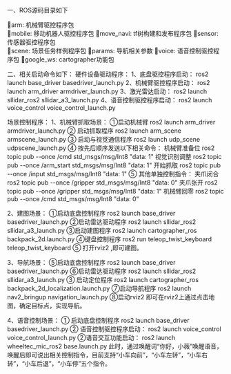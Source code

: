 一、ROS源码目录如下

arm:						机械臂驱控程序包	
mobile:					移动机器人驱控程序包
move_navi:					tf树构建和发布程序包
sensor:					传感器驱控程序包	
scene:						场景任务样例程序包
params:					导航相关参数
voice:						语音控制驱控程序包
google_ws:               cartographer功能包


二、相关启动命令如下：
硬件设备驱动程序：
1、底盘驱控程序启动：
ros2 launch base_driver basedriver_launch.py
2、机械臂驱控程序启动：
ros2 launch arm_driver armdriver_launch.py
3、激光雷达启动：
ros2 launch  sllidar_ros2 sllidar_a3_launch.py
4、语音控制驱控程序启动：
ros2 launch  voice_control voice_control_launch.py

场景控制程序：
1、机械臂抓取场景：
①启动机械臂
ros2 launch arm_driver armdriver_launch.py
② 启动抓取程序
ros2 launch arm_scene armscene_launch.py
③ 启动与视觉通信程序
ros2 launch  udp_scene udpscene_launch.py
④ 按先后顺序发送以下相关命令：
机械臂准备位
ros2 topic pub --once /cmd std_msgs/msg/Int8 "data: 1"
视觉识别调整
ros2 topic pub --once /arm_start std_msgs/msg/Int8 "data: 1"
开始抓取
ros2 topic pub --once /input std_msgs/msg/Int8 "data: 1"
⑤ 其他单独控制指令：
夹爪闭合
ros2 topic pub --once /gripper std_msgs/msg/Int8 "data: 0"
夹爪张开
ros2 topic pub --once /gripper std_msgs/msg/Int8 "data: 1"
机械臂回零
ros2 topic pub --once /cmd std_msgs/msg/Int8 "data: 0"

2、建图场景：
①启动底盘控制程序
ros2 launch base_driver basedriver_launch.py
②启动雷达驱动程序
ros2 launch  sllidar_ros2 sllidar_a3_launch.py
③启动建图程序
ros2 launch  cartographer_ros backpack_2d.launch.py
④键盘控制程序
ros2 run teleop_twist_keyboard teleop_twist_keyboard
⑤ 打开rviz2 ,即可建图。


3、导航场景：
⑤启动底盘控制程序
ros2 launch base_driver basedriver_launch.py
⑥启动雷达驱动程序
ros2 launch  sllidar_ros2 sllidar_a3_launch.py
③ 启动定位程序
ros2 launch cartographer_ros backpack_2d_localization.launch.py
⑦启动导航程序
ros2 launch  nav2_bringup navigation_launch.py
⑧启动rviz2
即可在rviz2上通过点击地图，确定目标点，实现导航。

4、语音控制场景：
① 启动底盘控制程序
ros2 launch base_driver basedriver_launch.py
② 语音控制驱控程序启动：
ros2 launch  voice_control voice_control_launch.py
②语音交互功能启动：
ros2 launch  wheeltec_mic_ros2  base.launch.py
此时，通过唤醒词“你好，小薇”唤醒语音，唤醒后即可说出相关控制指令，目前支持“小车向前”，“小车左转”，“小车右转”，“小车后退”，“小车停”五个指令。


